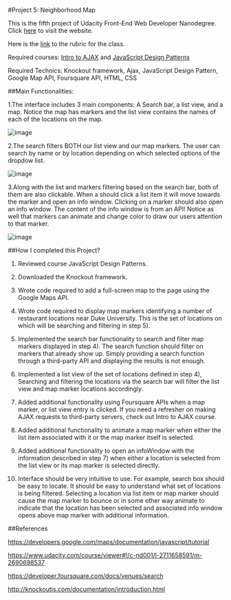 #Project 5: Neighborhood Map

This is the fifth project of Udacity Front-End Web Developer Nanodegree. Click [here](http://junjunruan.github.io/P5-Neighborhood-Map) to visit the website.

Here is the [link](https://www.udacity.com/course/viewer#!/c-nd001/l-2711658591/m-2684328537) to the rubric for the class.

Required courses: [Intro to AJAX](https://www.udacity.com/course/intro-to-ajax--ud110) and [JavaScript Design Patterns](https://www.udacity.com/course/javascript-design-patterns--ud989)

Required Technics: Knockout framework, Ajax, JavaScript Design Pattern, Google Map API, Foursquare API, HTML, CSS

##Main Functionalities:

1.The interface includes 3 main components: A Search bar, a list view, and a map. Notice the map has markers and the list view contains the names of each of the locations on the map.

![image](http://i.imgur.com/Lg0ZFrh.png?1)

2.The search filters BOTH our list view and our map markers. The user can search by name or by location depending on which selected options of the dropdow list.

![image](http://i.imgur.com/p9GAIJi.gif)

3.Along with the list and markers filtering based on the search bar, both of them are also clickable. When a should click a list item it will move towards the marker and open an info window. Clicking on a marker should also open an info window. The content of the info window is from an API! Notice as well that markers can animate and change color to draw our users attention to that marker.

![image](http://imgur.com/Nyi9yuY.gif)

##How I completed this Project?

1) Reviewed course JavaScript Design Patterns.

2) Downloaded the Knockout framework.

3) Wrote code required to add a full-screen map to the page using the Google Maps API.

4) Wrote code required to display map markers identifying a number of restaurant locations near Duke University. This is the set of locations on which will be searching and filtering in step 5).

5) Implemented the search bar functionality to search and filter map markers displayed in step 4). The search function should filter on markers that already show up. Simply providing a search function through a third-party API and displaying the results is not enough.

6) Implemented a list view of the set of locations defined in step 4), Searching and filtering the locations via the search bar will filter the list view and map marker locations accordingly.

7) Added additional functionality using Foursquare APIs when a map marker, or list view entry is clicked. If you need a refresher on making AJAX requests to third-party servers, check out Intro to AJAX course.

8) Added additional functionality to animate a map marker when either the list item associated with it or the map marker itself is selected.

9) Added additional functionality to open an infoWindow with the information described in step 7) when either a location is selected from the list view or its map marker is selected directly.

10) Interface should be very intuitive to use. For example, search box should be easy to locate. It should be easy to understand what set of locations is being filtered. Selecting a location via list item or map marker should cause the map marker to bounce or in some other way animate to indicate that the location has been selected and associated info window opens above map marker with additional information.

##References

https://developers.google.com/maps/documentation/javascript/tutorial

https://www.udacity.com/course/viewer#!/c-nd001/l-2711658591/m-2690698537

https://developer.foursquare.com/docs/venues/search

http://knockoutjs.com/documentation/introduction.html
